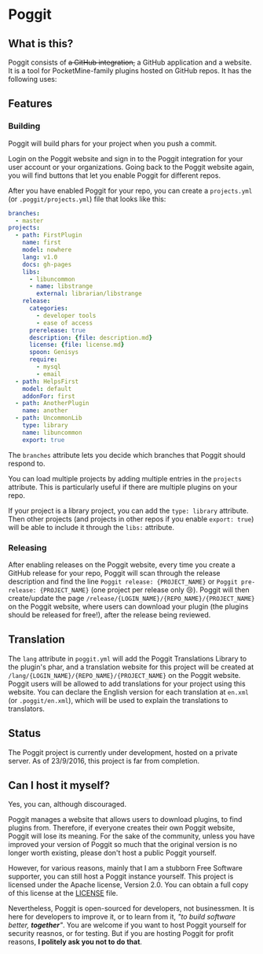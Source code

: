 Poggit
===

## What is this?
Poggit consists of ~~a GitHub integration,~~ a GitHub application and a website. It is a tool for PocketMine-family plugins hosted on GitHub repos. It has the following uses:

## Features
### Building
Poggit will build phars for your project when you push a commit.

Login on the Poggit website and sign in to the Poggit integration for your user account or your organizations. Going back to the Poggit website again, you will find buttons that let you enable Poggit for different repos.

After you have enabled Poggit for your repo, you can create a `projects.yml` (or `.poggit/projects.yml`) file that looks like this:

```yaml
branches:
  - master
projects:
  - path: FirstPlugin
    name: first
    model: nowhere
    lang: v1.0
    docs: gh-pages
    libs:
      - libuncommon
      - name: libstrange
        external: librarian/libstrange
    release:
      categories:
        - developer tools
        - ease of access
      prerelease: true
      description: {file: description.md}
      license: {file: license.md}
      spoon: Genisys
      require:
        - mysql
        - email
  - path: HelpsFirst
    model: default
    addonFor: first
  - path: AnotherPlugin
    name: another
  - path: UncommonLib
    type: library
    name: libuncommon
    export: true
```

The `branches` attribute lets you decide which branches that Poggit should respond to.

You can load multiple projects by adding multiple entries in the `projects` attribute. This is particularly useful if there are multiple plugins on your repo.

If your project is a library project, you can add the `type: library` attribute. Then other projects (and projects in other repos if you enable `export: true`) will be able to include it through the `libs:` attribute.

<!-- The `docs` attribute can be added to generate docs for your project at `/docs/{LOGIN_NAME}/{REPO_NAME}/{PROJECT_NAME}` on the Poggit website. -->

### Releasing
After enabling releases on the Poggit website, every time you create a GitHub release for your repo, Poggit will scan through the release description and find the line `Poggit release: {PROJECT_NAME}` or `Poggit pre-release: {PROJECT_NAME}` (one project per release only :cry:). Poggit will then create/update the page `/release/{LOGIN_NAME}/{REPO_NAME}/{PROJECT_NAME}` on the Poggit website, where users can download your plugin (the plugins should be released for free!), after the release being reviewed.

## Translation
The `lang` attribute in `poggit.yml` will add the Poggit Translations Library to the plugin's phar, and a translation website for this project will be created at `/lang/{LOGIN_NAME}/{REPO_NAME}/{PROJECT_NAME}` on the Poggit website. Poggit users will be allowed to add translations for your project using this website. You can declare the English version for each translation at `en.xml` (or `.poggit/en.xml`), which will be used to explain the translations to translators.

## Status
The Poggit project is currently under development, hosted on a private server. As of 23/9/2016, this project is far from completion.

## Can I host it myself?
Yes, you can, although discouraged.

Poggit manages a website that allows users to download plugins, to find plugins from. Therefore, if everyone creates their own Poggit website, Poggit will lose its meaning. For the sake of the community, unless you have improved your version of Poggit so much that the original version is no longer worth existing, please don't host a public Poggit yourself.

However, for various reasons, mainly that I am a stubborn Free Software supporter, you can still host a Poggit instance yourself. This project is licensed under the Apache license, Version 2.0. You can obtain a full copy of this license at the [LICENSE](LICENSE) file.

Nevertheless, Poggit is open-sourced for developers, not businessmen. It is here for developers to improve it, or to learn from it, _"to build software better, **together**"_. You are welcome if you want to host Poggit yourself for security reasnos, or for testing. But if you are hosting Poggit for profit reasons, **I politely ask you not to do that**.